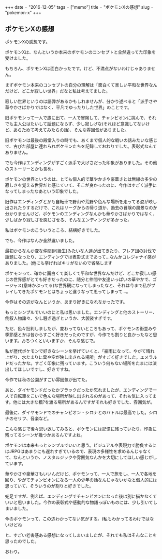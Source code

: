 +++
date = "2016-12-05"
tags =  ["memo"]
title = "ポケモンXの感想"
slug = "pokemon-x"
+++

## ポケモンXの感想		

ポケモンXの感想です。

ポケモンXは、なんというか本来のポケモンのコンセプトと全然違ってた印象を受けました。

もちろん、ポケモンXは面白かったです。けど、不満点がないわけじゃありません。

まずポケモン本来のコンセプトの自分の理解は「面白くて楽しい平和な世界なんだけど、どこか寂しい世界」だなと私は考えてました。

寂しい世界というのは語弊があるかもしれませんが、分かり述べると「派手さや華やかさばかりではなく、平凡でゆったりした世界」のことです。

旧ポケモンって一人で旅に出て、一人で冒険して、チャンピオンに挑んで、それでも主人公はたいして話題にならず、少し寂しげな(それほど意識してないけど、あらためて考えてみたらの話)、そんな雰囲気がありました。

旧ポケモンは最後の殿堂入りの時でも、あくまで個人的な戦いの話みたいな感じで、古びた部屋に連れられポケモンたちを記録しておわりでした。表彰式なんてありません。

でも今作はエンディングがすごく派手で大げさだった印象がありました。その他のストーリーとかも含め。

ポケモンの世界というのは、とても個人的で華やかさや豪華さとは無縁の多少の寂しさを覚える世界だと感じていて、そこが良かったのに、今作はすごく派手になってしまったなあという印象でした。

旧作はエンディングとかも自転車で野山や荒野や色んな場所を走ってる姿が映し出されたりするだけで、これはリーグからの帰り道か、過去の冒険の風景なのか分かりませんけど、ポケモンのエンディングなんかも華やかさばかりではなく、少しばかり寂しさを感じさせる、そんなエンディングが多かった。

私はポケモンのこういうところ、結構好きでした。

でも、今作はなんか全然違いました。

最初からなんか変な仲間(同級生)みたいな人達が出てきたり、フレア団の討伐で話題になったり、エンディングでは表彰式まであって...なんかコレジャナイ感がありました。(他にも挙げればキリがないので省略します

ポケモンって、確かに面白くて楽しくて平和な世界なんだけど、どこか寂しい感じの世界感がとても好きだったのに、随分と仲間や友達いっぱいの華やかで、ゴージャス(意味かぶってる)な世界観になってしまったなと、それは今まで私がプレイしてきたポケモンとはちょっと違うなって思ってしまって...。

今作はその辺がなんというか、あまり好きになれなかったです。

もっとシンプルでいいのにと私は思いました。エンディングと他のストーリー、倒叙人物諸々、少し騒ぎ過ぎというか、大袈裟すぎです。

ただ、色々批判しましたが、変わってないところもあって、ポケモンの街並みや季節感とかは昔からすごく好きだったのですが、今作でも割りと良かったなと思います。おちつくといいますか、そんな感じで。

私が歴代ポケモンで好きなシーンを挙げていくと、「豪雨になって、やがて晴れ上がり、水たまりに雲や空が映し出される場所」がすごく好きでした。エメラルドだったかな。すごく印象に残っています。こういう何もない場所をたまには演出してほしいですし、好きですね。

今作では秋の公園がすごい雰囲気が出てた。

あと、ダイヤモンドだったかブラックだったか忘れましたが、エンディングで一人で自転車をこいで色んな場所が映し出されるのがあって、それも気に入ってます。他には大きな橋?を渡る場所があるんですがそれも好きでした、雰囲気が。

最後に、ダイヤモンドでのチャンピオン・シロナとのバトルは最高でした。シロナのセリフ、音楽など。

こんな感じで後々思い返してみると、ポケモンには記憶に残っていたり、印象に残ってるシーンが幾つかあるんですよね。

ポケモンは本来もっとシンプルでいいと思う。ビジュアルや表現力で勝負するにはJRPGはあまりにも遅れすぎているので、表現の多様性を求めるんじゃなくて、なんというか、ノスタルジックや雰囲気なんかを大切にしてほしい感じがしています。

華やかさや豪華さもいいんだけど、ポケモンって、一人で旅をし、一人で各地を回り、やがてチャンピオンになる一人の少年の話なんじゃないかなと個人的には思っていて、そういうのが割りと好きでした。

蛇足ですが、例えば、エンディングでチャンピオンになった後は別に描かなくていいと思いました。今作の表彰式や感動的な物語っぽいものには、少し引いてしまいました。

今のポケモンって、この辺わかってない気がする。(私もわかってるわけではないけどね

と、すごい老害感ある感想になってしまいましたが、それでも私はそんなことを思ったのでした。

おわり。
		
